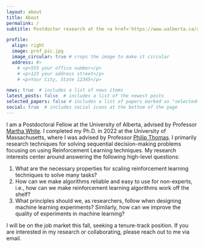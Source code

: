 ```yaml
---
layout: about
title: About
permalink: /
subtitle: Postdoctor research at the <a href='https://www.ualberta.ca/computing-science/index.html'>University of Alberta</a> studying reinforcement learning.

profile:
  align: right
  image: prof_pic.jpg
  image_circular: true # crops the image to make it circular
  address: #>
    # <p>555 your office number</p>
    # <p>123 your address street</p>
    # <p>Your City, State 12345</p>

news: true  # includes a list of news items
latest_posts: false  # includes a list of the newest posts
selected_papers: false # includes a list of papers marked as "selected={true}"
social: true  # includes social icons at the bottom of the page
---
```


I am a Postdoctoral Fellow at the University of Alberta, advised by Professor [Martha White](https://webdocs.cs.ualberta.ca/~whitem/). I completed my Ph.D. in 2022 at the University of Massachusetts, where I was advised by Professor [Philip Thomas](https://people.cs.umass.edu/~pthomas/). I primarily research techniques for solving sequential decision-making problems focusing on using Reinforcement Learning techniques. My research interests center around answering the following high-level questions: 
1. What are the necessary properties for scaling reinforcement learning techniques to solve many tasks? 
2. How can we make algorithms reliable and easy to use for non-experts, i.e., how can we make reinforcement learning algorithms work off the shelf?
3. What principles should we, as researchers, follow when designing machine learning experiments? Similarly, how can we improve the quality of experiments in machine learning?

I will be on the job market this fall, seeking a tenure-track position. If you are interested in my research or collaborating, please reach out to me via email. 